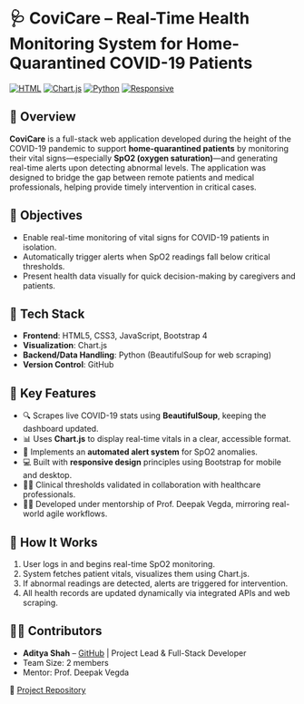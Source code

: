 # 🩺 CoviCare – Real-Time Health Monitoring System for Home-Quarantined COVID-19 Patients

[![HTML](https://img.shields.io/badge/Frontend-HTML%2FCSS%2FJS-blue)]()
[![Chart.js](https://img.shields.io/badge/DataViz-Chart.js-green)]()
[![Python](https://img.shields.io/badge/Backend-Python%20%7C%20BeautifulSoup-yellow)]()
[![Responsive](https://img.shields.io/badge/UI-Bootstrap4-lightgrey)]()

## 📌 Overview

**CoviCare** is a full-stack web application developed during the height of the COVID-19 pandemic to support **home-quarantined patients** by monitoring their vital signs—especially **SpO2 (oxygen saturation)**—and generating real-time alerts upon detecting abnormal levels. The application was designed to bridge the gap between remote patients and medical professionals, helping provide timely intervention in critical cases.

## 🎯 Objectives

- Enable real-time monitoring of vital signs for COVID-19 patients in isolation.
- Automatically trigger alerts when SpO2 readings fall below critical thresholds.
- Present health data visually for quick decision-making by caregivers and patients.

## 🧰 Tech Stack

- **Frontend**: HTML5, CSS3, JavaScript, Bootstrap 4
- **Visualization**: Chart.js
- **Backend/Data Handling**: Python (BeautifulSoup for web scraping)
- **Version Control**: GitHub

## 🧠 Key Features

- 🔍 Scrapes live COVID-19 stats using **BeautifulSoup**, keeping the dashboard updated.
- 📊 Uses **Chart.js** to display real-time vitals in a clear, accessible format.
- 🚨 Implements an **automated alert system** for SpO2 anomalies.
- 💻 Built with **responsive design** principles using Bootstrap for mobile and desktop.
- 👨‍🔬 Clinical thresholds validated in collaboration with healthcare professionals.
- 🧑‍💼 Developed under mentorship of Prof. Deepak Vegda, mirroring real-world agile workflows.

## 🚀 How It Works

1. User logs in and begins real-time SpO2 monitoring.
2. System fetches patient vitals, visualizes them using Chart.js.
3. If abnormal readings are detected, alerts are triggered for intervention.
4. All health records are updated dynamically via integrated APIs and web scraping.

## 🧑‍💻 Contributors

- **Aditya Shah** – [GitHub](https://github.com/aditya-sudo) | Project Lead & Full-Stack Developer
- Team Size: 2 members
- Mentor: Prof. Deepak Vegda

📂 [Project Repository](https://github.com/aditya-sudo/COVICARE.git)
